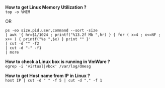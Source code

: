 **How to get Linux Memory Utilization ?**  
```top -o %MEM```

OR

```
ps -eo size,pid,user,command --sort -size 
| awk '{ hr=$1/1024 ; printf("%13.2f Mb ",hr) } { for ( x=4 ; x<=NF ; x++ ) { printf("%s ",$x) } print "" }' 
| cut -d "" -f2 
| cut -d "-" -f1 
| more 
```  


**How to check a Linux box is running in VmWare ?**  
```egrep -i 'virtual|vbox' /var/log/dmesg```  


**How to get Host name from IP in Linux ?**  
```host IP | cut -d " " -f 5 | cut -d "." -f 1```  
